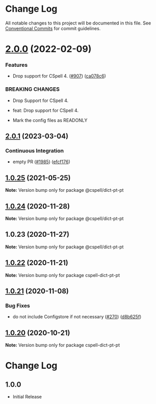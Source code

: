 # Change Log

All notable changes to this project will be documented in this file.
See [Conventional Commits](https://conventionalcommits.org) for commit guidelines.

# [2.0.0](https://github.com/streetsidesoftware/cspell-dicts/compare/@cspell/dict-pt-pt@1.0.25...@cspell/dict-pt-pt@2.0.0) (2022-02-09)


### Features

* Drop support for CSpell 4. ([#907](https://github.com/streetsidesoftware/cspell-dicts/issues/907)) ([ca078c6](https://github.com/streetsidesoftware/cspell-dicts/commit/ca078c6a2e188cc3cf6276db1ba7e007f0f06f27))


### BREAKING CHANGES

* Drop Support for CSpell 4.

* feat: Drop support for CSpell 4.
* Mark the config files as READONLY





## [2.0.1](https://github.com/streetsidesoftware/cspell-dicts/compare/@cspell/dict-pt-pt@2.0.0...@cspell/dict-pt-pt@2.0.1) (2023-03-04)


### Continuous Integration

* empty PR ([#1985](https://github.com/streetsidesoftware/cspell-dicts/issues/1985)) ([efcf176](https://github.com/streetsidesoftware/cspell-dicts/commit/efcf1762763e2b587ab5a711ff477e2400308285))

## [1.0.25](https://github.com/streetsidesoftware/cspell-dicts/compare/@cspell/dict-pt-pt@1.0.24...@cspell/dict-pt-pt@1.0.25) (2021-05-25)

**Note:** Version bump only for package @cspell/dict-pt-pt





## [1.0.24](https://github.com/streetsidesoftware/cspell-dicts/compare/@cspell/dict-pt-pt@1.0.23...@cspell/dict-pt-pt@1.0.24) (2020-11-28)

**Note:** Version bump only for package @cspell/dict-pt-pt





## 1.0.23 (2020-11-27)

**Note:** Version bump only for package @cspell/dict-pt-pt





## [1.0.22](https://github.com/streetsidesoftware/cspell-dicts/compare/cspell-dict-pt-pt@1.0.21...cspell-dict-pt-pt@1.0.22) (2020-11-21)

**Note:** Version bump only for package cspell-dict-pt-pt

## [1.0.21](https://github.com/streetsidesoftware/cspell-dicts/compare/cspell-dict-pt-pt@1.0.20...cspell-dict-pt-pt@1.0.21) (2020-11-08)

### Bug Fixes

- do not include Configstore if not necessary ([#270](https://github.com/streetsidesoftware/cspell-dicts/issues/270)) ([d8b625f](https://github.com/streetsidesoftware/cspell-dicts/commit/d8b625f2f42d5cc6c4a9390216ac1e5037886e44))

## [1.0.20](https://github.com/streetsidesoftware/cspell-dicts/compare/cspell-dict-pt-pt@1.0.19...cspell-dict-pt-pt@1.0.20) (2020-10-21)

**Note:** Version bump only for package cspell-dict-pt-pt

# Change Log

## 1.0.0

- Initial Release
